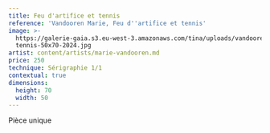 ```yaml
---
title: Feu d'artifice et tennis
reference: 'Vandooren Marie, Feu d''artifice et tennis'
image: >-
  https://galerie-gaia.s3.eu-west-3.amazonaws.com/tina/uploads/vandooren-marie/galerie-gaia-vandooren-marie-feudartifice
  tennis-50x70-2024.jpg
artist: content/artists/marie-vandooren.md
price: 250
technique: Sérigraphie 1/1
contextual: true
dimensions:
  height: 70
  width: 50
---
```


Pièce unique
